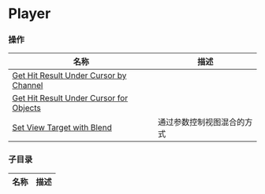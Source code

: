 # Player


### 操作  

| 名称 | 描述 |
|--|--|
|[Get Hit Result Under Cursor by Channel](./get-hit-result-under-cursor-by-channel.md)|  |
|[Get Hit Result Under Cursor for Objects](./get-hit-result-under-cursor-for-objects.md)|  |
|[Set View Target with Blend](./set-view-target-with-blend.md)| 通过参数控制视图混合的方式 |


### 子目录
| 名称 | 描述 |
|--|--|